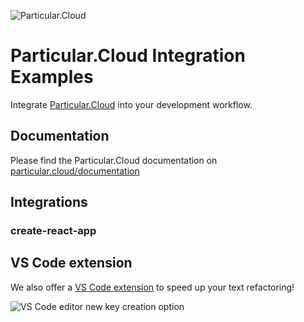 ![Particular.Cloud](https://s3-us-west-1.amazonaws.com/particular.cloud/logo.png)

# Particular.Cloud Integration Examples

Integrate [Particular.Cloud](https://particular.cloud/) into your development workflow.

## Documentation

Please find the Particular.Cloud documentation on [particular.cloud/documentation](https://particular.cloud/documentation/vscode)

## Integrations

### create-react-app

## VS Code extension

We also offer a [VS Code extension](https://marketplace.visualstudio.com/items?itemName=particular-cloud.particular-cloud) to speed up your text refactoring!

![VS Code editor new key creation option](https://s3-us-west-1.amazonaws.com/particular.cloud/tAutocomplete.gif)